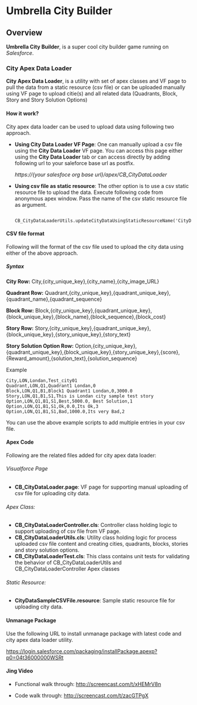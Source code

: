 # Umbrella City Builder


## Overview

**Umbrella City Builder**, is a super cool city builder game running on *Salesforce*.

### City Apex Data Loader
**City Apex Data Loader**, is a utility with set of apex classes and VF page to pull the data from a static resource (csv file) or can be uploaded manually using VF page to upload citie(s) and all related data (Quadrants, Block, Story and Story Solution Options)


#### How it work?

City apex data loader can be used to upload data using following two approach.

* __Using City Data Loader VF Page__: One can manually upload a csv file using the __City Data Loader__ VF page.  You can access this page either using the __City Data Loader__ tab or can access directly by adding following url to your saleforce base url as postfix.

	_https://{your salesfoce org base url}/apex/CB_CityDataLoader_

* __Using csv file as static resource__: The other option is to use a csv static resource file to upload the data. Execute following code from anonymous apex window. Pass the name of the csv static resource file as argument.

		CB_CityDataLoaderUtils.updateCityDataUsingStaticResourceName('CityDataSampleCSVFile');

#### CSV file format
Following will the format of the csv file used to upload the city data using either of the above approach.

##### Syntax
**City Row:**
City,{city_unique_key},{city_name},{city_image_URL}

**Quadrant Row:**
Quadrant,{city_unique_key},{quadrant_unique_key},{quadrant_name},{quadrant_sequence}

**Block Row:**
Block,{city_unique_key},{quadrant_unique_key},{block_unique_key},{block_name},{block_sequence},{block_cost}

**Story Row:**
Story,{city_unique_key},{quadrant_unique_key},{block_unique_key},{story_unique_key},{story_text}

**Story Solution Option Row:**
Option,{city_unique_key},{quadrant_unique_key},{block_unique_key},{story_unique_key},{score},{Reward_amount},{solution_text},{solution_sequence}

Example

````
City,LON,Londan,Test_city01
Quadrant,LON,Q1,Quadrant1 Londan,0
Block,LON,Q1,B1,Block1 Quadrant1 Londan,0,3000.0
Story,LON,Q1,B1,S1,This is Londan city sample test story
Option,LON,Q1,B1,S1,Best,5000.0, Best Solution,1
Option,LON,Q1,B1,S1,Ok,0.0,Its Ok,3
Option,LON,Q1,B1,S1,Bad,1000.0,Its very Bad,2
````

You can use the above example scripts to add multiple entries in your csv file.


#### Apex Code
Following are the related files added for city apex data loader:

###### Visualforce Page
* __CB_CityDataLoader.page__: VF page for supporting manual uploading of csv file for uploading city data.

###### Apex Class:
* __CB_CityDataLoaderController.cls__: Controller class holding logic to support uploading of csv file from VF page.
* __CB_CityDataLoaderUtils.cls__: Utility class holding logic for process uploaded csv file content and creating cities, quadrants, blocks, stories and story solution options.
* __CB_CityDataLoaderTest.cls__: This class contains unit tests for validating the behavior of CB_CityDataLoaderUtils and CB_CityDataLoaderController Apex classes

###### Static Resource:
* __CityDataSampleCSVFile.resource__: Sample static resource file for uploading city data.

#### Unmanage Package

Use the following URL to install unmanage package with latest code and city apex data loader utility.

<https://login.salesforce.com/packaging/installPackage.apexp?p0=04t36000000WSRt>

#### Jing Video
* Functional walk through:
<http://screencast.com/t/xHEMrV8n>

* Code walk through: <http://screencast.com/t/zacGTPgX>
